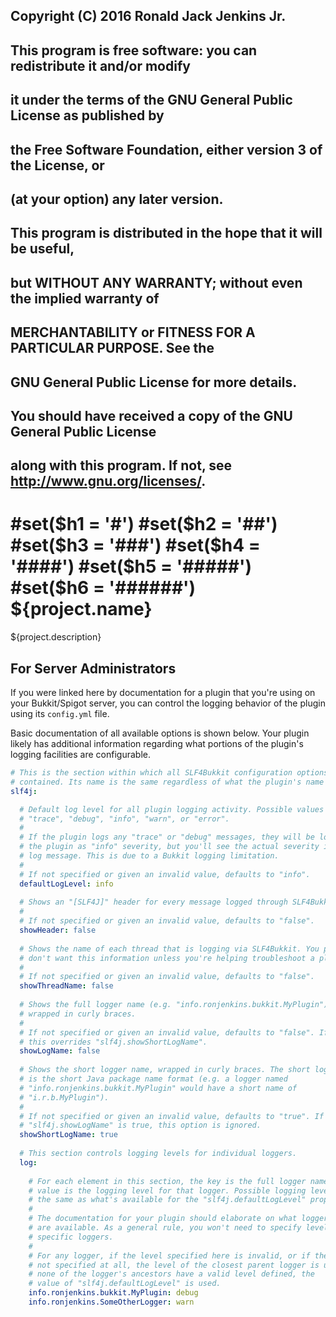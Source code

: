 ## Copyright (C) 2016 Ronald Jack Jenkins Jr.
## 
## This program is free software: you can redistribute it and/or modify
## it under the terms of the GNU General Public License as published by
## the Free Software Foundation, either version 3 of the License, or
## (at your option) any later version.
## 
## This program is distributed in the hope that it will be useful,
## but WITHOUT ANY WARRANTY; without even the implied warranty of
## MERCHANTABILITY or FITNESS FOR A PARTICULAR PURPOSE.  See the
## GNU General Public License for more details.
## 
## You should have received a copy of the GNU General Public License
## along with this program.  If not, see <http://www.gnu.org/licenses/>.
#set($h1 = '#')
#set($h2 = '##')
#set($h3 = '###')
#set($h4 = '####')
#set($h5 = '#####')
#set($h6 = '######')
${project.name}
===
${project.description}

For Server Administrators
---

If you were linked here by documentation for a plugin that you're using on your Bukkit/Spigot server, you can control the logging behavior of the plugin using its `config.yml` file.

Basic documentation of all available options is shown below. Your plugin likely has additional information regarding what portions of the plugin's logging facilities are configurable.

```yaml
# This is the section within which all SLF4Bukkit configuration options is
# contained. Its name is the same regardless of what the plugin's name is.
slf4j:

  # Default log level for all plugin logging activity. Possible values are
  # "trace", "debug", "info", "warn", or "error".
  #
  # If the plugin logs any "trace" or "debug" messages, they will be logged by
  # the plugin as "info" severity, but you'll see the actual severity in the
  # log message. This is due to a Bukkit logging limitation.
  #
  # If not specified or given an invalid value, defaults to "info".
  defaultLogLevel: info
  
  # Shows an "[SLF4J]" header for every message logged through SLF4Bukkit.
  #
  # If not specified or given an invalid value, defaults to "false".
  showHeader: false
  
  # Shows the name of each thread that is logging via SLF4Bukkit. You probably
  # don't want this information unless you're helping troubleshoot a plugin.
  #
  # If not specified or given an invalid value, defaults to "false".
  showThreadName: false
  
  # Shows the full logger name (e.g. "info.ronjenkins.bukkit.MyPlugin"),
  # wrapped in curly braces.
  #
  # If not specified or given an invalid value, defaults to "false". If true,
  # this overrides "slf4j.showShortLogName".
  showLogName: false
  
  # Shows the short logger name, wrapped in curly braces. The short logger name
  # is the short Java package name format (e.g. a logger named
  # "info.ronjenkins.bukkit.MyPlugin" would have a short name of
  # "i.r.b.MyPlugin").
  #
  # If not specified or given an invalid value, defaults to "true". If
  # "slf4j.showLogName" is true, this option is ignored.
  showShortLogName: true
  
  # This section controls logging levels for individual loggers.
  log:
  
    # For each element in this section, the key is the full logger name and the
    # value is the logging level for that logger. Possible logging levels are
    # the same as what's available for the "slf4j.defaultLogLevel" property.
    #
    # The documentation for your plugin should elaborate on what logger names
    # are available. As a general rule, you won't need to specify levels for
    # specific loggers.
    #
    # For any logger, if the level specified here is invalid, or if the level is
    # not specified at all, the level of the closest parent logger is used. If
    # none of the logger's ancestors have a valid level defined, the
    # value of "slf4j.defaultLogLevel" is used.
    info.ronjenkins.bukkit.MyPlugin: debug
    info.ronjenkins.SomeOtherLogger: warn
```
